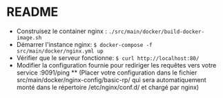 README
====

* Construisez le container nginx : `./src/main/docker/build-docker-image.sh`
* Démarrer l'instance nginx: `$ docker-compose -f src/main/docker/nginx.yml up`
* Vérifier que le serveur fonctionne: `$ curl http://localhost:80/`
* Modifier la configuration fournie pour rediriger les requêtes vers votre service :9091/ping
** (Placer votre configuration dans le fichier src/main/docker/nginx-config/basic-rp/ qui sera automatiquement monté dans le répertoire /etc/nginx/conf.d/ et chargé par nginx)
